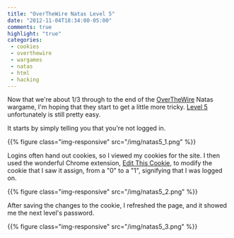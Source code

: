 ```yaml
---
title: "OverTheWire Natas Level 5"
date: "2012-11-04T18:34:00-05:00"
comments: true
highlight: "true"
categories:
 - cookies
 - overthewire
 - wargames
 - natas
 - html
 - hacking
---
```


Now that we're about 1/3 through to the end of the [OverTheWire](http://www.overthewire.org) Natas wargame, I'm hoping that they start to get a little more tricky. [Level 5](http://www.overthewire.org/wargames/natas/natas5.shtml) unfortunately is still pretty easy.

<!-- more -->

It starts by simply telling you that you're not logged in.

{{% figure class="img-responsive" src="/img/natas5_1.png" %}}

Logins often hand out cookies, so I viewed my cookies for the site. I then used the wonderful Chrome extension, [Edit This Cookie](https://chrome.google.com/webstore/detail/edit-this-cookie/fngmhnnpilhplaeedifhccceomclgfbg), to modify the cookie that I saw it assign, from a "0" to a "1", signifying that I was logged on.

{{% figure class="img-responsive" src="/img/natas5_2.png" %}}

After saving the changes to the cookie, I refreshed the page, and it showed me the next level's password.

{{% figure class="img-responsive" src="/img/natas5_3.png" %}}
